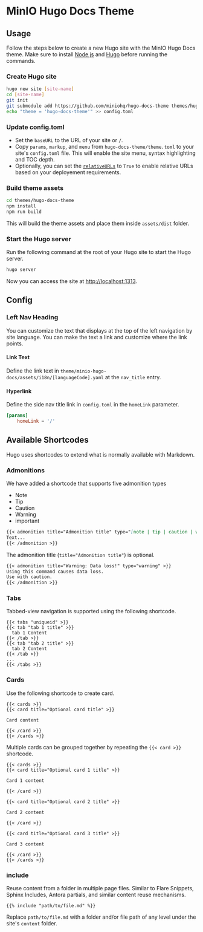 # MinIO Hugo Docs Theme

## Usage

Follow the steps below to create a new Hugo site with the MinIO Hugo Docs theme. Make sure to install [Node.js](https://nodejs.org/en) and [Hugo](https://gohugo.io/installation/) before running the commands.

### Create Hugo site

```bash
hugo new site [site-name]
cd [site-name]
git init
git submodule add https://github.com/miniohq/hugo-docs-theme themes/hugo-docs-theme
echo "theme = 'hugo-docs-theme'" >> config.toml
```

### Update config.toml

- Set the `baseURL` to the URL of your site or `/`.
- Copy `params`, `markup`, and `menu` from `hugo-docs-theme/theme.toml` to your site's `config.toml` file. This will enable the site menu, syntax highlighting and TOC depth.
- Optionally, you can set the [`relativeURLs`](https://gohugo.io/content-management/urls/#relative-urls) to `True` to enable relative URLs based on your deployement requirements.

### Build theme assets


```bash
cd themes/hugo-docs-theme
npm install
npm run build
```

This will build the theme assets and place them inside `assets/dist` folder.

### Start the Hugo server

Run the following command at the root of your Hugo site to start the Hugo server.

```bash
hugo server
```

Now you can access the site at [http://localhost:1313](http://localhost:1313).


## Config

### Left Nav Heading

You can customize the text that displays at the top of the left navigation by site language.
You can make the text a link and customize where the link points.

#### Link Text

Define the link text in `theme/minio-hugo-docs/assets/i18n/[languageCode].yaml` at the `nav_title` entry.

#### Hyperlink

Define the side nav title link in `config.toml` in the `homeLink` parameter.

```toml
[params]
    homeLink = '/'
```

## Available Shortcodes

Hugo uses shortcodes to extend what is normally available with Markdown.


### Admonitions

We have added a shortcode that supports five admonition types

- Note
- Tip
- Caution
- Warning
- important

```Markdown
{{< admonition title="Admonition title" type="[note | tip | caution | warning | important]" >}}
Text...
{{< /admonition >}}
```

The admonition title (`title="Admonition title"`) is optional.

```Markdown
{{< admonition title="Warning: Data loss!" type="warning" >}}
Using this command causes data loss. 
Use with caution.
{{< /admonition >}}
```

### Tabs

Tabbed-view navigation is supported using the following shortcode.

```
{{< tabs "uniqueid" >}}
{{< tab "tab 1 title" >}} 
  tab 1 Content 
{{< /tab >}}
{{< tab "tab 2 title" >}} 
  tab 2 Content 
{{< /tab >}}
...
{{< /tabs >}}
```

### Cards

Use the following shortcode to create card. 

```
{{< cards >}}
{{< card title="Optional card title" >}}

Card content

{{< /card >}}
{{< /cards >}}

```

Multiple cards can be grouped together by repeating the `{{< card >}}` shortcode.

```
{{< cards >}}
{{< card title="Optional card 1 title" >}}

Card 1 content

{{< /card >}}

{{< card title="Optional card 2 title" >}}

Card 2 content

{{< /card >}}

{{< card title="Optional card 3 title" >}}

Card 3 content

{{< /card >}}
{{< /cards >}}

```

### include

Reuse content from a folder in multiple page files.
Similar to Flare Snippets, Sphinx Includes, Antora partials, and similar content reuse mechanisms.

```
{{% include "path/to/file.md" %}}
```

Replace `path/to/file.md` with a folder and/or file path of any level under the site's `content` folder.


